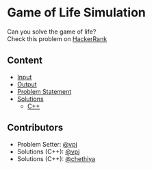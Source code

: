 # Game of Life Simulation
Can you solve the game of life?   
Check this problem on [HackerRank](https://www.hackerrank.com/contests/noi-2019-selection-test/challenges/game-of-life-simulation) 

## Content
- [Input](input)
- [Output](output)
- [Problem Statement](problem-statement)
- [Solutions](solutions)
    - [C++](solutions/c++)

## Contributors
- Problem Setter: [@vpj](https://github.com/vpj)  
- Solutions (C++): [@vpj](https://github.com/vpj)
- Solutions (C++): [@chethiya](https://github.com/chethiya)
  
